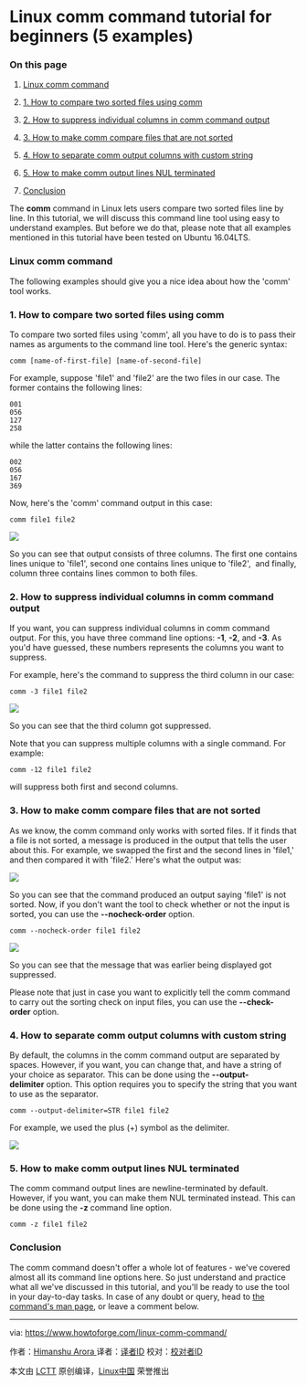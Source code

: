 Linux comm command tutorial for beginners (5 examples)
============================================================

### On this page

1.  [Linux comm command][1]

2.  [1\. How to compare two sorted files using comm][2]

3.  [2\. How to suppress individual columns in comm command output][3]

4.  [3\. How to make comm compare files that are not sorted][4]

5.  [4\. How to separate comm output columns with custom string][5]

6.  [5\. How to make comm output lines NUL terminated][6]

7.  [Conclusion][7]

The **comm** command in Linux lets users compare two sorted files line by line. In this tutorial, we will discuss this command line tool using easy to understand examples. But before we do that, please note that all examples mentioned in this tutorial have been tested on Ubuntu 16.04LTS.

### Linux comm command

The following examples should give you a nice idea about how the 'comm' tool works.

### 1\. How to compare two sorted files using comm

To compare two sorted files using 'comm', all you have to do is to pass their names as arguments to the command line tool. Here's the generic syntax:

```
comm [name-of-first-file] [name-of-second-file]
```

For example, suppose 'file1' and 'file2' are the two files in our case. The former contains the following lines:

```
001
056
127
258
```

while the latter contains the following lines:

```
002
056
167
369
```

Now, here's the 'comm' command output in this case:

```
comm file1 file2
```

 [![](https://www.howtoforge.com/images/linux_comm_command/comm-output.png)][8] 

So you can see that output consists of three columns. The first one contains lines unique to 'file1', second one contains lines unique to 'file2',  and finally, column three contains lines common to both files.

### 2\. How to suppress individual columns in comm command output

If you want, you can suppress individual columns in comm command output. For this, you have three command line options: **-1**, **-2**, and **-3**. As you'd have guessed, these numbers represents the columns you want to suppress.

For example, here's the command to suppress the third column in our case:

```
comm -3 file1 file2
```

 [![](https://www.howtoforge.com/images/linux_comm_command/comm-supress-column.png)][9] 

So you can see that the third column got suppressed.

Note that you can suppress multiple columns with a single command. For example:

```
comm -12 file1 file2
```

will suppress both first and second columns.

### 3\. How to make comm compare files that are not sorted

As we know, the comm command only works with sorted files. If it finds that a file is not sorted, a message is produced in the output that tells the user about this. For example, we swapped the first and the second lines in 'file1,' and then compared it with 'file2.' Here's what the output was:

 [![](https://www.howtoforge.com/images/linux_comm_command/comm-not-sorted-message.png)][10] 

So you can see that the command produced an output saying 'file1' is not sorted. Now, if you don't want the tool to check whether or not the input is sorted, you can use the **--nocheck-order** option.

```
comm --nocheck-order file1 file2
```

 [![](https://www.howtoforge.com/images/linux_comm_command/comm-nocheck-order.png)][11] 

So you can see that the message that was earlier being displayed got suppressed.

Please note that just in case you want to explicitly tell the comm command to carry out the sorting check on input files, you can use the **--check-order** option.

### 4\. How to separate comm output columns with custom string

By default, the columns in the comm command output are separated by spaces. However, if you want, you can change that, and have a string of your choice as separator. This can be done using the **--output-delimiter** option. This option requires you to specify the string that you want to use as the separator.

```
comm --output-delimiter=STR file1 file2
```

For example, we used the plus (+) symbol as the delimiter.

 [![](https://www.howtoforge.com/images/linux_comm_command/comm-output-delimiter.png)][12] 

### 5\. How to make comm output lines NUL terminated

The comm command output lines are newline-terminated by default. However, if you want, you can make them NUL terminated instead. This can be done using the **-z** command line option.

```
comm -z file1 file2
```

### Conclusion

The comm command doesn't offer a whole lot of features - we've covered almost all its command line options here. So just understand and practice what all we've discussed in this tutorial, and you'll be ready to use the tool in your day-to-day tasks. In case of any doubt or query, head to [the command's man page][13], or leave a comment below.

--------------------------------------------------------------------------------

via: https://www.howtoforge.com/linux-comm-command/

作者：[Himanshu Arora ][a]
译者：[译者ID](https://github.com/译者ID)
校对：[校对者ID](https://github.com/校对者ID)

本文由 [LCTT](https://github.com/LCTT/TranslateProject) 原创编译，[Linux中国](https://linux.cn/) 荣誉推出

[a]:https://www.howtoforge.com/linux-comm-command/
[1]:https://www.howtoforge.com/linux-comm-command/#linux-comm-command
[2]:https://www.howtoforge.com/linux-comm-command/#-how-to-compare-two-sorted-files-using-comm
[3]:https://www.howtoforge.com/linux-comm-command/#-how-tonbspsuppress-individual-columns-in-comm-command-output
[4]:https://www.howtoforge.com/linux-comm-command/#-how-to-make-comm-compare-files-that-are-not-sorted
[5]:https://www.howtoforge.com/linux-comm-command/#-how-to-separate-comm-output-columns-with-custom-string
[6]:https://www.howtoforge.com/linux-comm-command/#-how-to-make-comm-output-lines-nul-terminated
[7]:https://www.howtoforge.com/linux-comm-command/#conclusion
[8]:https://www.howtoforge.com/images/linux_comm_command/big/comm-output.png
[9]:https://www.howtoforge.com/images/linux_comm_command/big/comm-supress-column.png
[10]:https://www.howtoforge.com/images/linux_comm_command/big/comm-not-sorted-message.png
[11]:https://www.howtoforge.com/images/linux_comm_command/big/comm-nocheck-order.png
[12]:https://www.howtoforge.com/images/linux_comm_command/big/comm-output-delimiter.png
[13]:https://linux.die.net/man/1/comm
